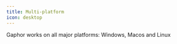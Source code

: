 ```yaml
---
title: Multi-platform
icon: desktop
---
```


Gaphor works on all major platforms: Windows, Macos and Linux